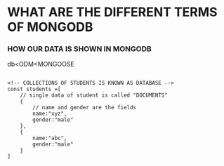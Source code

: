 # WHAT ARE THE DIFFERENT TERMS OF MONGODB


### HOW OUR DATA IS SHOWN IN MONGODB
db<ODM<MONGOOSE
```

<!-- COLLECTIONS OF STUDENTS IS KNOWN AS DATABASE -->
const students =[
    // single data of student is called "DOCUMENTS"
    {
        // name and gender are the fields
        name:"xyz",
        gender:"male"
    },
    {
        name:"abc",
        gender:"male"
    }
]
```
